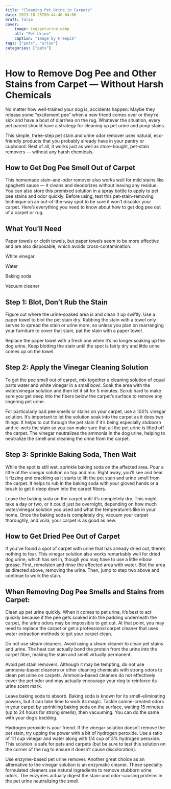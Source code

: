 ```yaml
---
title: "Cleaning Pet Urine in Carpets"
date: 2023-10-25T09:44:40-04:00
draft: false
cover:
    image: img/peturine.webp
    alt: "Pet Urine"
    caption: "Image by Freepik"
tags: ["pets", "urine"]
categories: ["pets"]
---
```


# How to Remove Dog Pee and Other Stains from Carpet — Without Harsh Chemicals

No matter how well-trained your dog is, accidents happen: Maybe they release some “excitement pee” when a new friend comes over or they’re sick and have a bout of diarrhea on the rug. Whatever the situation, every pet parent should have a strategy for cleaning up pet urine and poop stains.

This simple, three-step pet stain and urine odor remover uses natural, eco-friendly products that you probably already have in your pantry or cupboard. Best of all, it works just as well as store-bought, pet-stain removers — without any harsh chemicals.

## How to Get Dog Pee Smell Out of Carpet
This homemade stain-and-odor remover also works well for mild stains like spaghetti sauce — it cleans and deodorizes without leaving any residue. You can also store this premixed solution in a spray bottle to apply to pet pee stains and odor quickly. Before using, test this pet-stain-removing technique on an out-of-the-way spot to be sure it won’t discolor your carpet. Here’s everything you need to know about how to get dog pee out of a carpet or rug.

## What You’ll Need
Paper towels or cloth towels, but paper towels seem to be more effective and are also disposable, which avoids cross-contamination.

White vinegar

Water

Baking soda 

Vacuum cleaner

## Step 1: Blot, Don’t Rub the Stain
Figure out where the urine-soaked area is and clean it up swiftly. Use a paper towel to blot the pet stain dry. Rubbing the stain with a towel only serves to spread the stain or urine more, so unless you plan on rearranging your furniture to cover that stain, pat the stain with a paper towel.

Replace the paper towel with a fresh one when it’s no longer soaking up the dog urine. Keep blotting the stain until the spot is fairly dry and little urine comes up on the towel.

## Step 2: Apply the Vinegar Cleaning Solution
To get the pee smell out of carpet, mix together a cleaning solution of equal parts water and white vinegar in a small bowl. Soak the area with the water/vinegar solution and then let it sit for 5 minutes. Scrub hard to make sure you get deep into the fibers below the carpet’s surface to remove any lingering pet urine.

For particularly bad pee smells or stains on your carpet, use a 100% vinegar solution. It’s important to let the solution soak into the carpet as it does two things: It helps to cut through the pet stain if it’s being especially stubborn and re­-wets the stain so you can make sure that all the pet urine is lifted off the carpet. The vinegar neutralizes the ammonia in the dog urine, helping to neutralize the smell and cleaning the urine from the carpet.

## Step 3: Sprinkle Baking Soda, Then Wait
While the spot is still wet, sprinkle baking soda on the affected area. Pour a little of the vinegar solution on top and mix. Right away, you’ll see and hear it fizzing and crackling as it starts to lift the pet stain and urine smell from the carpet. It helps to rub in the baking soda with your gloved hands or a brush to get it deep down into the carpet fibers.

Leave the baking soda on the carpet until it’s completely dry. This might take a day or two, or it could just be overnight, depending on how much water/vinegar solution you used and what the temperature’s like in your home. Once the baking soda is completely dry, vacuum your carpet thoroughly, and voila, your carpet is as good as new.

## How to Get Dried Pee Out of Carpet
If you’ve found a spot of carpet with urine that has already dried out, there’s nothing to fear. This vinegar solution also works remarkably well for dried dog urine, which has set in, though you may have to use a little elbow grease. First, remoisten and rinse the affected area with water. Blot the area as directed above, removing the urine. Then, jump to step two above and continue to work the stain.

## When Removing Dog Pee Smells and Stains from Carpet:
Clean up pet urine quickly. When it comes to pet urine, it’s best to act quickly because if the pee gets soaked into the padding underneath the carpet, the urine odors may be impossible to get out. At that point, you may need to replace the carpet or get a professional carpet cleaner that uses water extraction methods to get your carpet clean.

Do not use steam cleaners. Avoid using a steam cleaner to clean pet stains and urine. The heat can actually bond the protein from the urine into the carpet fiber, making the stain and smell virtually permanent.

Avoid pet stain removers. Although it may be tempting, do not use ammonia-based cleaners or other cleaning chemicals with strong odors to clean pet urine on carpets. Ammonia-based cleaners do not effectively cover the pet odor and may actually encourage your dog to reinforce its urine scent mark.

Leave baking soda to absorb. Baking soda is known for its smell-eliminating powers, but it can take time to work its magic. Tackle canine-created odors in your carpet by sprinkling baking soda on the surface, waiting 15 minutes (up to 24 hours for strong smells), then vacuuming. You can do the same with your dog’s bedding.

Hydrogen peroxide is your friend. If the vinegar solution doesn’t remove the pet stain, try upping the power with a bit of hydrogen peroxide. Use a ratio of 1:1 cup vinegar and water along with 1/4 cup of 3% hydrogen peroxide. This solution is safe for pets and carpets (but be sure to test this solution on the corner of the rug to ensure it doesn’t cause discoloration).

Use enzyme-based pet urine remover. Another great choice as an alternative to the vinegar solution is an enzymatic cleaner. These specialty formulated cleaners use natural ingredients to remove stubborn urine odors. The enzymes actually digest the stain-and odor-causing proteins in the pet urine neutralizing the smell.
